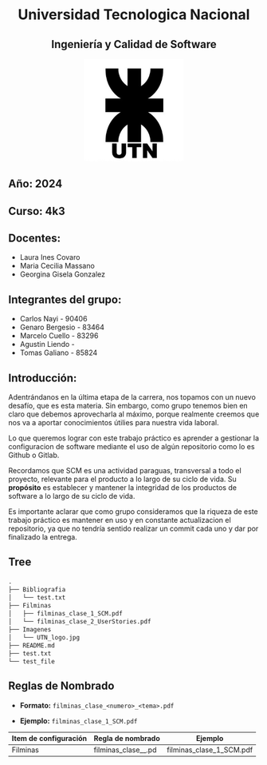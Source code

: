 <div>
  <h1 align="center">Universidad Tecnologica Nacional</h1>
  <h2 align="center">Ingeniería y Calidad de Software</h2>
  <p align="center">
  <img src="./Imagenes/UTN_logo.jpg" alt="Logo del Proyecto" width="200">
  </p>

</div>

## Año: 2024
## Curso: 4k3
## Docentes: 

- Laura Ines Covaro
- Maria Cecilia Massano
- Georgina Gisela Gonzalez

## Integrantes del grupo: 

- Carlos Nayi - 90406
- Genaro Bergesio - 83464
- Marcelo Cuello - 83296
- Agustin Liendo -
- Tomas Galiano - 85824

## Introducción:

Adentrándanos en la última etapa de la carrera, nos topamos con un nuevo desafío, que es esta materia. Sin embargo, como grupo tenemos bien en claro que debemos aprovecharla al máximo, porque realmente creemos que nos va a aportar conocimientos útilies para nuestra vida laboral.

Lo que queremos lograr con este trabajo práctico es aprender a gestionar la configuracion de software mediante el uso de algún repositorio como lo es Github o Gitlab.

Recordamos que SCM es una actividad paraguas, transversal a todo el proyecto, relevante para el producto a lo largo de su ciclo de vida. Su **propósito** es establecer y mantener la integridad de los productos de software a lo largo de su ciclo de vida.

Es importante aclarar que como grupo consideramos que la riqueza de este trabajo práctico es mantener en uso y en constante actualizacion el repositorio, ya que no tendría sentido realizar un commit cada uno y dar por finalizado la entrega.

## Tree

```
.
├── Bibliografia
│   └── test.txt
├── Filminas
│   ├── filminas_clase_1_SCM.pdf
│   └── filminas_clase_2_UserStories.pdf
├── Imagenes
│   └── UTN_logo.jpg
├── README.md
├── test.txt
└── test_file

```

## Reglas de Nombrado
- **Formato:** `filminas_clase_<numero>_<tema>.pdf `

- **Ejemplo:** `filminas_clase_1_SCM.pdf ` 

| Item de configuración | Regla de nombrado | Ejemplo |
|-----------|-----------|-----------|
| Filminas | filminas_clase_<numero>_<tema>.pd | filminas_clase_1_SCM.pdf |



